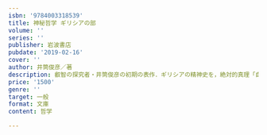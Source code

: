 ```yaml
---
isbn: '9784003318539'
title: 神秘哲学 ギリシアの部
volume: ''
series: ''
publisher: 岩波書店
pubdate: '2019-02-16'
cover: ''
author: 井筒俊彦／著
description: 叡智の探究者・井筒俊彦の初期の表作．ギリシアの精神史を，絶対的真理「自然神秘主義」の展開として情熱を込めて説く．
price: '1500'
genre: ''
target: 一般
format: 文庫
content: 哲学

---
```

